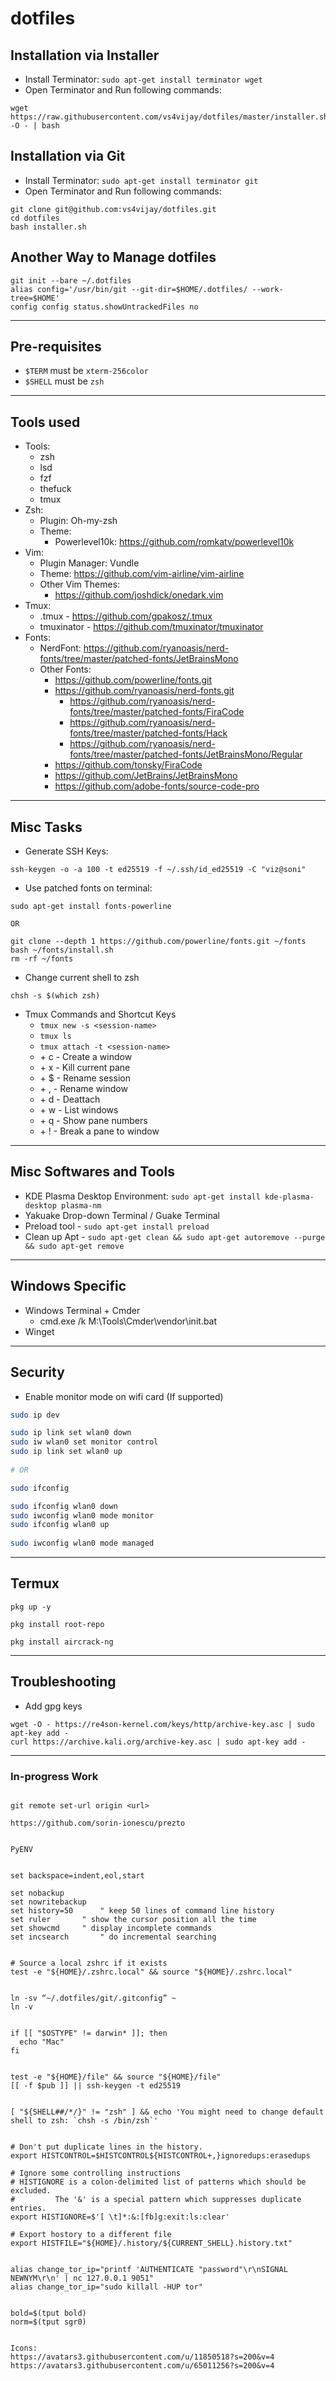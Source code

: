 # dotfiles

## Installation via Installer

- Install Terminator: `sudo apt-get install terminator wget`
- Open Terminator and Run following commands:
```shell
wget https://raw.githubusercontent.com/vs4vijay/dotfiles/master/installer.sh -O - | bash
```

## Installation via Git
- Install Terminator: `sudo apt-get install terminator git`
- Open Terminator and Run following commands:
```shell
git clone git@github.com:vs4vijay/dotfiles.git
cd dotfiles
bash installer.sh
```

## Another Way to Manage dotfiles

```shell
git init --bare ~/.dotfiles
alias config='/usr/bin/git --git-dir=$HOME/.dotfiles/ --work-tree=$HOME'
config config status.showUntrackedFiles no
```

---

## Pre-requisites
- `$TERM` must be `xterm-256color`
- `$SHELL` must be `zsh`

---

## Tools used

- Tools:
  - zsh
  - lsd
  - fzf
  - thefuck
  - tmux
- Zsh:
  - Plugin: Oh-my-zsh
  - Theme: 
    - Powerlevel10k: https://github.com/romkatv/powerlevel10k
- Vim:
  - Plugin Manager: Vundle
  - Theme: https://github.com/vim-airline/vim-airline
  - Other Vim Themes:
    - https://github.com/joshdick/onedark.vim
- Tmux:
  - .tmux - https://github.com/gpakosz/.tmux
  - tmuxinator - https://github.com/tmuxinator/tmuxinator
- Fonts: 
  - NerdFont: https://github.com/ryanoasis/nerd-fonts/tree/master/patched-fonts/JetBrainsMono
  - Other Fonts:
    - https://github.com/powerline/fonts.git
    - https://github.com/ryanoasis/nerd-fonts.git
      - https://github.com/ryanoasis/nerd-fonts/tree/master/patched-fonts/FiraCode
      - https://github.com/ryanoasis/nerd-fonts/tree/master/patched-fonts/Hack
      - https://github.com/ryanoasis/nerd-fonts/tree/master/patched-fonts/JetBrainsMono/Regular
    - https://github.com/tonsky/FiraCode
    - https://github.com/JetBrains/JetBrainsMono
    - https://github.com/adobe-fonts/source-code-pro

---

## Misc Tasks

- Generate SSH Keys:
```shell
ssh-keygen -o -a 100 -t ed25519 -f ~/.ssh/id_ed25519 -C "viz@soni"
```

- Use patched fonts on terminal:
```shell
sudo apt-get install fonts-powerline

OR

git clone --depth 1 https://github.com/powerline/fonts.git ~/fonts
bash ~/fonts/install.sh
rm -rf ~/fonts
```

- Change current shell to zsh
```shell
chsh -s $(which zsh)
```

- Tmux Commands and Shortcut Keys
  - `tmux new -s <session-name>`
  - `tmux ls`
  - `tmux attach -t <session-name>`
  - <prefix> + c - Create a window
  - <prefix> + x - Kill current pane
  - <prefix> + $ - Rename session
  - <prefix> + , - Rename window
  - <prefix> + d - Deattach
  - <prefix> + w - List windows
  - <prefix> + q - Show pane numbers
  - <prefix> + ! - Break a pane to window


---

## Misc Softwares and Tools

- KDE Plasma Desktop Environment: `sudo apt-get install kde-plasma-desktop plasma-nm`
- Yakuake Drop-down Terminal / Guake Terminal
- Preload tool - `sudo apt-get install preload`
- Clean up Apt - `sudo apt-get clean && sudo apt-get autoremove --purge && sudo apt-get remove`
  
---
  
## Windows Specific
  
- Windows Terminal + Cmder
  - cmd.exe /k M:\\Tools\\Cmder\\vendor\\init.bat
- Winget

---
  
## Security 
  
- Enable monitor mode on wifi card (If supported)
```bash
sudo ip dev

sudo ip link set wlan0 down
sudo iw wlan0 set monitor control
sudo ip link set wlan0 up
  
# OR

sudo ifconfig

sudo ifconfig wlan0 down
sudo iwconfig wlan0 mode monitor
sudo ifconfig wlan0 up
  
sudo iwconfig wlan0 mode managed
```
  
---
  
## Termux
  
```
pkg up -y

pkg install root-repo

pkg install aircrack-ng
```

---
  
## Troubleshooting
- Add gpg keys
```
wget -O - https://re4son-kernel.com/keys/http/archive-key.asc | sudo apt-key add -
curl https://archive.kali.org/archive-key.asc | sudo apt-key add -
```
  
---

### In-progress Work

```

git remote set-url origin <url>

https://github.com/sorin-ionescu/prezto


PyENV


set backspace=indent,eol,start

set nobackup
set nowritebackup
set history=50		" keep 50 lines of command line history
set ruler		" show the cursor position all the time
set showcmd		" display incomplete commands
set incsearch		" do incremental searching


# Source a local zshrc if it exists
test -e "${HOME}/.zshrc.local" && source "${HOME}/.zshrc.local"


ln -sv “~/.dotfiles/git/.gitconfig” ~
ln -v


if [[ "$OSTYPE" != darwin* ]]; then
  echo "Mac"
fi


test -e "${HOME}/file" && source "${HOME}/file"
[[ -f $pub ]] || ssh-keygen -t ed25519


[ "${SHELL##/*/}" != "zsh" ] && echo 'You might need to change default shell to zsh: `chsh -s /bin/zsh`'


# Don't put duplicate lines in the history.
export HISTCONTROL=$HISTCONTROL${HISTCONTROL+,}ignoredups:erasedups

# Ignore some controlling instructions
# HISTIGNORE is a colon-delimited list of patterns which should be excluded.
#         The '&' is a special pattern which suppresses duplicate entries.
export HISTIGNORE=$'[ \t]*:&:[fb]g:exit:ls:clear'

# Export hostory to a different file
export HISTFILE="${HOME}/.history/${CURRENT_SHELL}.history.txt"


alias change_tor_ip="printf 'AUTHENTICATE "password"\r\nSIGNAL NEWNYM\r\n' | nc 127.0.0.1 9051"
alias change_tor_ip="sudo killall -HUP tor"


bold=$(tput bold)
norm=$(tput sgr0)


Icons:
https://avatars3.githubusercontent.com/u/11850518?s=200&v=4
https://avatars3.githubusercontent.com/u/65011256?s=200&v=4
  
  
```
